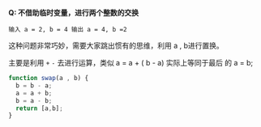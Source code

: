 __Q: 不借助临时变量，进行两个整数的交换__

```
输入 a = 2, b = 4 输出 a = 4, b =2
```

这种问题非常巧妙，需要大家跳出惯有的思维，利用 a , b进行置换。

主要是利用 `+` `-` 去进行运算，类似 a = a + ( b - a) 实际上等同于最后 的 a = b;

```js
function swap(a , b) {
  b = b - a;
  a = a + b;
  b = a - b;
  return [a,b];
}
```
